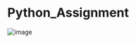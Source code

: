 # Python_Assignment
![image](https://user-images.githubusercontent.com/31139590/112936990-71eb9400-9144-11eb-9d54-cd06c26879bb.png)
